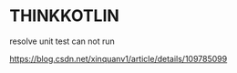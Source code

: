# THINKKOTLIN

resolve unit test can not run

https://blog.csdn.net/xinquanv1/article/details/109785099